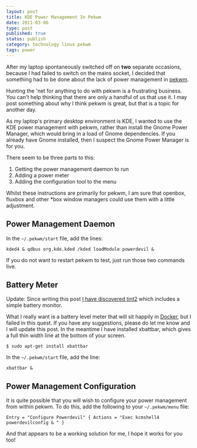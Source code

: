 ```yaml
--- 
layout: post 
title: KDE Power Management In Pekwm
date: 2011-03-06
type: post 
published: true 
status: publish
category: technology linux pekwm
tags: power
---
```


After my laptop spontaneously switched off on **two** separate
occasions, because I had failed to switch on the mains socket, I decided
that something had to be done about the lack of power management in
[pekwm](http://www.pekwm.org/).

<!--more-->

Hunting the 'net for anything to do with pekwm is a frustrating
business. You can't help thinking that there are only a handful of us
that use it. I may post something about why I think pekwm is great, but
that is a topic for another day.

As my laptop's primary desktop environment is KDE, I wanted to use the
KDE power management with pekwm, rather than install the Gnome Power
Manager, which would bring in a load of Gnome dependencies. If you
already have Gnome installed, then I suspect the Gnome Power Manager is
for you.

There seem to be three parts to this:

1.  Getting the power management daemon to run
2.  Adding a power meter
3.  Adding the configuration tool to the menu

Whilst these instructions are primarily for pekwm, I am sure that
openbox, fluxbox and other \*box window managers could use them with a
little adjustment.

Power Management Daemon
-----------------------

In the `~/.pekwm/start` file, add the lines:

    kded4 & qdbus org.kde.kded /kded loadModule powerdevil &

If you do not want to restart pekwm to test, just run those two commands
live.

Battery Meter
-------------

Update: Since writing this post [I have discovered tint2](/2011/03/07/pekwm-with-tint2-panel/) 
which includes a simple battery monitor.

What I really want is a battery level meter that will sit happily in
[Docker](http://icculus.org/openbox/2/docker/), but I failed in this
quest. If you have any suggestions, please do let me know and I will
update this post. In the meantime I have installed xbattbar, which gives
a full thin width line at the bottom of your screen.

    $ sudo apt-get install xbattbar

In the `~/.pekwm/start` file, add the line:

    xbattbar &

Power Management Configuration
------------------------------

It is quite possible that you will wish to configure your power
management from within pekwm. To do this, add the following to your
`~/.pekwm/menu` file:

    Entry = "Configure Powerdevil" { Actions = "Exec kcmshell4 powerdevilconfig & " }

And that appears to be a working solution for me, I hope it works for
you too!

